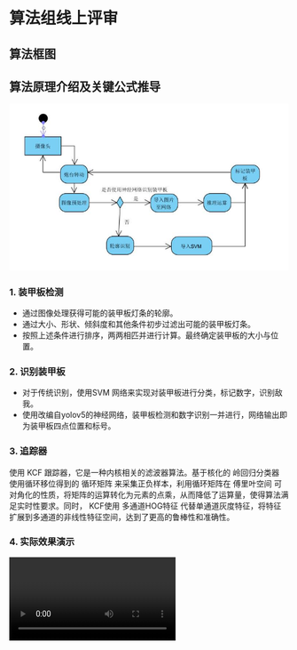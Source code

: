 # 算法组线上评审

## 算法框图

## 算法原理介绍及关键公式推导

![diagram](activity_diagram.jpg)

### 1. 装甲板检测

- 通过图像处理获得可能的装甲板灯条的轮廓。
- 通过大小、形状、倾斜度和其他条件初步过滤出可能的装甲板灯条。
- 按照上述条件进行排序，两两相匹并进行计算。最终确定装甲板的大小与位置。

### 2. 识别装甲板

- 对于传统识别，使用SVM 网络来实现对装甲板进行分类，标记数字，识别敌我。
- 使用改编自yolov5的神经网络，装甲板检测和数字识别一并进行，网络输出即为装甲板四点位置和标号。

### 3. 追踪器

使用 KCF 跟踪器，它是一种内核相关的滤波器算法。基于核化的 岭回归分类器 使用循环移位得到的 循环矩阵 来采集正负样本，利用循环矩阵在 傅里叶空间 可对角化的性质，将矩阵的运算转化为元素的点乘，从而降低了运算量，使得算法满足实时性要求。同时， KCF使用 多通道HOG特征 代替单通道灰度特征，将特征扩展到多通道的非线性特征空间，达到了更高的鲁棒性和准确性。

### 4. 实际效果演示

![video](test.mp4)